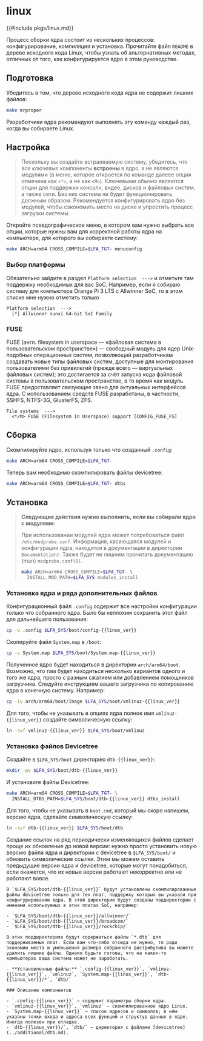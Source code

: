 # linux

{{#include pkgs/linux.md}}

Процесс сборки ядра состоит из нескольких процессов: конфигурирование, компиляция и установка. Прочитайте файл `README` в дереве исходного кода Linux, чтобы узнать об альтернативных методах, отличных от того, как конфигурируется ядро в этом руководстве.

## Подготовка

Убедитесь в том, что дерево исходного кода ядра не содержит лишних файлов:

```bash
make mrproper
```

Разработчики ядра рекомендуют выполнять эту команду каждый раз, когда вы собираете Linux.

## Настройка

> Поскольку вы создаёте встраиваемую систему, убедитесь, что все *ключевые* компоненты **встроены** в ядро, а не являются модулями (в меню, которое откроется по команде далеее опция отмечена как `<*>`, а не как `<M>`). Ключевыми обычно являются опции для поддержки консоли, видео, дисков и файловых систем, а также сети. Без них система не будет функционировать должным образом. Рекомендуется конфигурировать ядро без модулей, чтобы сэкономить место на диске и упростить процесс загрузки системы.

Откройте псевдографическое меню, в котором вам нужно выбрать все опции, которые нужны вам для корректной работы ядра на компьютере, для которого вы собираете систему:

```bash
make ARCH=arm64 CROSS_COMPILE=$LFA_TGT- menuconfig
```

### Выбор платформы

Обязательно зайдите в раздел `Platform selection  --->` и отметьте там поддержку необходимых для вас SoC. Например, если я собираю систему для компьютера Orange Pi 3 LTS с Allwinner SoC, то в этом списке мне нужно отметить только

```
Platform selection  --->
  [*] Allwinner sunxi 64-bit SoC Family
```

### FUSE

FUSE (англ. filesystem in userspace — «файловая система в пользовательском пространстве») — свободный модуль для ядер Unix-подобных операционных систем, позволяющий разработчикам создавать новые типы файловых систем, доступные для монтирования пользователями без привилегий (прежде всего — виртуальных файловых систем); это достигается за счёт запуска кода файловой системы в пользовательском пространстве, в то время как модуль FUSE предоставляет связующее звено для актуальных интерфейсов ядра. C использованием средств FUSE разработаны, в частности, SSHFS, NTFS-3G, GlusterFS, ZFS.

```
File systems  --->
  <*/M> FUSE (Filesystem in Userspace) support [CONFIG_FUSE_FS]
```

## Сборка

Скомпилируйте ядро, используя только что созданный `.config`:

```bash
make ARCH=arm64 CROSS_COMPILE=$LFA_TGT-
```

Теперь вам необходимо скомпилировать файлы devicetree:

```bash
make ARCH=arm64 CROSS_COMPILE=$LFA_TGT- dtbs
```

## Установка

> **Следующие действия нужно выполнить, если вы собирали ядро с модулями:**
>
> При использовании модулей ядра может потребоваться файл `/etc/modprobe.conf`. Информация, касающаяся модулей и конфигурации ядра, находится в документации в директории `Documentation/`. Также будет не лишним прочитать документацию (man) `modprobe.conf(5)`.
>
> ```bash
> make ARCH=arm64 CROSS_COMPILE=$LFA_TGT- \
>   INSTALL_MOD_PATH=$LFA_SYS modules_install
> ```

### Установка ядра и ряда дополнительных файлов

Конфигурационный файл `.config` содержит все настройки конфигурации только что собранного ядра. Было бы неплохим сохранить этот файл для дальнейшего пользования:

```bash
cp -v .config $LFA_SYS/boot/config-{{linux_ver}}
```

Скопируйте файл `System.map` в `/boot`:

```bash
cp -v System.map $LFA_SYS/boot/System.map-{{linux_ver}}
```

Полученное ядро будет находиться в директории `arch/arm64/boot`. Возможно, что там будет находиться несколько вариантов одного и того же ядра, просто с разным сжатием или добавлением помощников загрузчика. Следуйте инструкциям вашего загрузчика по копированию ядра в конечную систему. Например:

```bash
cp -iv arch/arm64/boot/Image $LFA_SYS/boot/vmlinuz-{{linux_ver}}
```

Для того, чтобы не указывать в опциях ядра полное имя `vmlinuz-{{linux_ver}}` создайте символическую ссылку:

```bash
ln -svf vmlinuz-{{linux_ver}} $LFA_SYS/boot/vmlinuz
```

### Установка файлов Devicetree

Создайте в `$LFA_SYS/boot` директорию `dtb-{{linux_ver}}`:

```bash
mkdir -pv $LFA_SYS/boot/dtb-{{linux_ver}}
```

И установите файлы Devicetree:

```bash
make ARCH=arm64 CROSS_COMPILE=$LFA_TGT- \
  INSTALL_DTBS_PATH=$LFA_SYS/boot/dtb-{{linux_ver}} dtbs_install
```

Для того, чтобы не указывать в `boot.cmd`, который мы скоро напишем, версию ядра, сделайте символическую ссылку:

```bash
ln -svf dtb-{{linux_ver}} $LFA_SYS/boot/dtb
```

Создание ссылок на ряд периодически изменяющихся файлов сделает проще их обновление до новой версии: нужно просто установить новую версию файла ядра и директории с devicetree в `$LFA_SYS/boot/` и обновить символические ссылки. Этим мы можем оставить предыдущие версии ядра и devicetree, которые могут понадобиться, если окажется, что их новые версии работают некорректно или не работают вовсе.

```admonish warning title="Внимание"
В `$LFA_SYS/boot/dtb-{{linux_ver}}` будут установлены скомпилированные файлы devicetree только для тех плат, поддержку которых вы указали при конфигурировании ядра. В этой директории будут созданы поддиректории с именами используемых в этих платах SoC, например:

- `$LFA_SYS/boot/dtb-{{linux_ver}}/allwinner/`
- `$LFA_SYS/boot/dtb-{{linux_ver}}/broadcom/`
- `$LFA_SYS/boot/dtb-{{linux_ver}}/rockchip/`

В этих поддиректориях будут содержаться файлы `*.dtb` для поддерживаемых плат. Если вам что-либо отсюда не нужно, то ради экономии места и уменьшения размера собранного дистрибутива вы можете удалить лишние файлы. Однако будьте готовы, что на каких-то компьютерах ваша система может не заработать.
```

~~~admonish note title="Содержимое пакета" collapsible=true
- **Установленные файлы:** `.config-{{linux_ver}}`, `vmlinuz-{{linux_ver}}`, `vmlinuz`, `System.map-{{linux_ver}}`, `dtb-{{linux_ver}}/*`, `dtb/`

### Описание компонентов

- `.config-{{linux_ver}}` — содержит параметры сборки ядра.
- `vmlinuz-{{linux_ver}}`, `vmlinuz` — скомпилированное ядро Linux.
- `System.map-{{linux_ver}}` — список адресов и символов; в нём указаны точки входа и адреса всех функций и структур данных в ядре. Иногда полезен при отладке.
- `dtb-{{linux_ver}}/`, `dtb/` — директория с файлами [devicetree](../additional/dtb.md).
~~~
